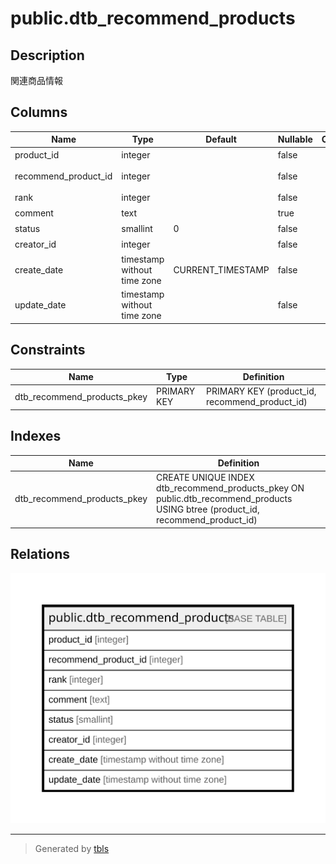 # public.dtb_recommend_products

## Description

関連商品情報

## Columns

| Name | Type | Default | Nullable | Children | Parents | Comment |
| ---- | ---- | ------- | -------- | -------- | ------- | ------- |
| product_id | integer |  | false |  |  | 商品ID |
| recommend_product_id | integer |  | false |  |  | 関連商品ID |
| rank | integer |  | false |  |  | 表示順 |
| comment | text |  | true |  |  | コメント |
| status | smallint | 0 | false |  |  | 状態 |
| creator_id | integer |  | false |  |  | 作成者ID |
| create_date | timestamp without time zone | CURRENT_TIMESTAMP | false |  |  | 作成日時 |
| update_date | timestamp without time zone |  | false |  |  | 更新日時 |

## Constraints

| Name | Type | Definition |
| ---- | ---- | ---------- |
| dtb_recommend_products_pkey | PRIMARY KEY | PRIMARY KEY (product_id, recommend_product_id) |

## Indexes

| Name | Definition |
| ---- | ---------- |
| dtb_recommend_products_pkey | CREATE UNIQUE INDEX dtb_recommend_products_pkey ON public.dtb_recommend_products USING btree (product_id, recommend_product_id) |

## Relations

![er](public.dtb_recommend_products.svg)

---

> Generated by [tbls](https://github.com/k1LoW/tbls)
